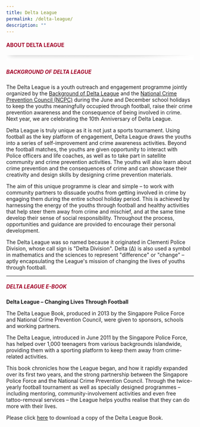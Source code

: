 ```yaml
---
title: Delta League
permalink: /delta-league/
description: ""
---
```

#### <font style="color:#a20427;">ABOUT DELTA LEAGUE</font>

![](/images/About/header-border.png)


##### <font style="color:#a20427;">BACKGROUND OF DELTA LEAGUE</font>

The Delta League is a youth outreach and engagement programme jointly organized by the [Background of Delta League](https://www.spf.gov.sg) and the [National Crime Prevention Council (NCPC)](https://www.ncpc.org.sg) during the June and December school holidays to keep the youths meaningfully occupied through football, raise their crime prevention awareness and the consequence of being involved in crime. Next year, we are celebrating the 10th Anniversary of Delta League.

Delta League is truly unique as it is not just a sports tournament. Using football as the key platform of engagement, Delta League draws the youths into a series of self-improvement and crime awareness activities. Beyond the football matches, the youths are given opportunity to interact with Police officers and life coaches, as well as to take part in satellite community and crime prevention activities. The youths will also learn about crime prevention and the consequences of crime and can showcase their creativity and design skills by designing crime prevention materials.

The aim of this unique programme is clear and simple – to work with community partners to dissuade youths from getting involved in crime by engaging them during the entire school holiday period. This is achieved by harnessing the energy of the youths through football and healthy activities that help steer them away from crime and mischief, and at the same time develop their sense of social responsibility. Throughout the process, opportunities and guidance are provided to encourage their personal development.

The Delta League was so named because it originated in Clementi Police Division, whose call sign is "Delta Division". Delta (Δ) is also used a symbol in mathematics and the sciences to represent "difference" or "change" – aptly encapsulating the League's mission of changing the lives of youths through football.

<hr>

##### <font style="color:#a20427;">DELTA LEAGUE E-BOOK</font>

**Delta League – Changing Lives Through Football**

The Delta League Book, produced in 2013 by the Singapore Police Force and National Crime Prevention Council, were given to sponsors, schools and working partners.

The Delta League, introduced in June 2011 by the Singapore Police Force, has helped over 1,000 teenagers from various backgrounds islandwide, providing them with a sporting platform to keep them away from crime-related activities.

This book chronicles how the League began, and how it rapidly expanded over its first two years, and the strong partnership between the Singapore Police Force and the National Crime Prevention Council. Through the twice-yearly football tournament as well as specially designed programmes – including mentoring, community-involvement activities and even free tattoo-removal services – the League helps youths realise that they can do more with their lives.

Please click [here](https://appdev.ifdemo.com/ncpcorgsg/images/media/Delta-League.pdf) to download a copy of the Delta League Book.